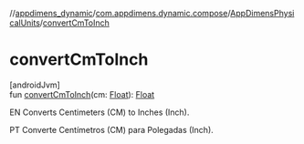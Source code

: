 //[appdimens_dynamic](../../../README.md)/[com.appdimens.dynamic.compose](../README.md)/[AppDimensPhysicalUnits](README.md)/[convertCmToInch](convert-cm-to-inch.md)

# convertCmToInch

[androidJvm]\
fun [convertCmToInch](convert-cm-to-inch.md)(cm: [Float](https://kotlinlang.org/api/core/kotlin-stdlib/kotlin/-float/index.html)): [Float](https://kotlinlang.org/api/core/kotlin-stdlib/kotlin/-float/index.html)

EN Converts Centimeters (CM) to Inches (Inch).

PT Converte Centímetros (CM) para Polegadas (Inch).